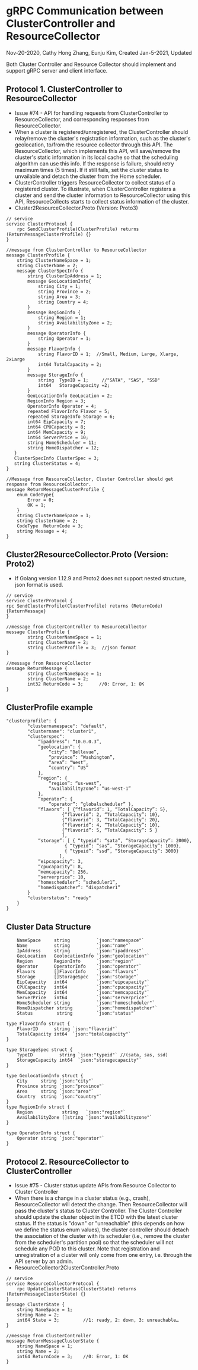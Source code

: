 # gRPC Communication between ClusterController and ResourceCollector 

Nov-20-2020, Cathy Hong Zhang, Eunju Kim, Created
Jan-5-2021, Updated

Both Cluster Controller and Resource Collector should implement and support gRPC server and client interface. 

## Protocol 1. ClusterController to ResourceCollector  
- Issue #74 - API for handling requests from ClusterController to ResourceCollector, and corresponding responses from ResourceCollector.
- When a cluster is registered/unregistered, the ClusterController should relay/remove the cluster's registration information, such as the cluster's geolocation, to/from the resource collector through this API. The ResourceCollector, which implements this API, will save/remove the cluster's static information in its local cache so that the scheduling algorithm can use this info. If the response is failure, should retry maximum times (5 times). If it still fails, set the cluster status to unvailable and detach the cluster from the Home scheduler. 
- ClusterController triggers ResourceCollector to collect status of a registered cluster. To illustrate, when ClusterController registers a cluster and send the cluster information to ResourceCollector using this API,  ResourceCollects starts to collect status information of the cluster.
- Cluster2ResourceCollector.Proto (Version: Proto3)
~~~~~~~~~~~~~~~~~~~~~~~~~~~~~~~~~~~~~~~~~~~~~~~~~~~~~~~~~~~~~~~~~~~~~~~~~~~~~~~~
// service
service ClusterProtocol { 
    rpc SendClusterProfile(ClusterProfile) returns (ReturnMessageClusterProfile) {}
}

//message from ClusterController to ResourceCollector
message ClusterProfile {
    string ClusterNameSpace = 1;
    string ClusterName = 2;
    message ClusterSpecInfo {
        string ClusterIpAddress = 1;
        message GeoLocationInfo{
            string City = 1;
            string Province = 2;
            string Area = 3;
            string Country = 4;             
        }
        message RegionInfo {
            string Region = 1;
            string AvailabilityZone = 2; 
        }
        message OperatorInfo {
            string Operator = 1;
        }
        message FlavorInfo {
            string FlavorID = 1;  //Small, Medium, Large, Xlarge, 2xLarge 
            int64 TotalCapacity = 2;
        }
        message StorageInfo {
            string  TypeID = 1;     //"SATA", "SAS", "SSD"
            int64   StorageCapacity =2;
        }
        GeoLocationInfo GeoLocation = 2;
        RegionInfo Region = 3;
        OperatorInfo Operator = 4;
        repeated FlavorInfo Flavor = 5;
        repeated StorageInfo Storage = 6;
        int64 EipCapacity = 7;  
        int64 CPUCapacity = 8;  
        int64 MemCapacity = 9;   
        int64 ServerPrice = 10;    
        string HomeScheduler = 11;
        string HomeDispatcher = 12;
   }
   ClusterSpecInfo ClusterSpec = 3;
   string ClusterStatus = 4;
}

//Message from ResourceCollector, Cluster Controller should get response from ResourceCollector.
message ReturnMessageClusterProfile {
    enum CodeType{
        Error = 0;
        OK = 1;
    }               
    string ClusterNameSpace = 1;
    string ClusterName = 2;
    CodeType  ReturnCode = 3;
    string Message = 4;
}
~~~~~~~~~~~~~~~~~~~~~~~~~~~~~~~~~~~~~~~~~~~~~~~~~~~~~~~~~~~~~~~~~~~~~~~~~~~~~~~~

## Cluster2ResourceCollector.Proto (Version: Proto2)
-	If Golang version 1.12.9 and Proto2 does not support nested structure, json format is used.
~~~~~~~~~~~~~~~~~~~~~~~~~~~~~~~~~~~~~~~~~~~~~~~~~~~~~~~~~~~~~~~~~~~~~~~~~~~~~~~~
// service
service ClusterProtocol { 
rpc SendClusterProfile(ClusterProfile) returns (ReturnCode) {ReturnMessage}
}

//message from ClusterController to ResourceCollector
message ClusterProfile {
        string ClusterNameSpace = 1;
        string ClusterName = 2;
        string ClusterProfile = 3;	//json format 
}

//message from ResourceCollector
message ReturnMessage {
        string ClusterNameSpace = 1;
        string ClusterName = 2;
        int32 ReturnCode = 3;	   //0: Error, 1: OK 
}
~~~~~~~~~~~~~~~~~~~~~~~~~~~~~~~~~~~~~~~~~~~~~~~~~~~~~~~~~~~~~~~~~~~~~~~~~~~~~~~~

## ClusterProfile example
~~~~~~~~~~~~~~~~~~~~~~~~~~~~~~~~~~~~~~~~~~~~~~~~~~~~~~~~~~~~~~~~~~~~~~~~~~~~~~~~
"clusterprofile": { 
        "clusternamespace": "default",
        "clustername": "cluster1",
        "clusterspec": 
            “ipaddress”: “10.0.0.3”, 
            “geolocation”: { 
                “city”: “Bellevue”, 
                “province”: “Washington”, 
                “area”: “West”, 
                “country”: “US”
            }, 
            “region”: { 
                “region”: “us-west”,
                “availabilityzone”: “us-west-1” 
            }, 
            “operator”: { 
                “operator”: “globalscheduler” }, 
            “flavors”: [ {“flavorid”: 1, “TotalCapacity”: 5}, 
                     {“flavorid”: 2, “TotalCapacity”: 10}, 
                     {“flavorid”: 3, “TotalCapacity”: 20}, 
                     {“flavorid”: 4, “TotalCapacity”: 10}, 
                     {“flavorid”: 5, “TotalCapacity”: 5 }
                     ], 
            “storage”: [ { “typeid”: “sata”, “StorageCapacity”: 2000}, 
                      { “typeid”: “sas”, “StorageCapacity”: 1000}, 
                      { “typeid”: “ssd”, “StorageCapacity”: 3000}
                    ], 
            “eipcapacity”: 3, 
            “cpucapacity”: 8, 
            “memcapacity”: 256, 
            “serverprice”: 10, 
            “homescheduler”: “scheduler1”,
            “homedispatcher”: “dispatcher1” 
        }
        "clusterstatus": "ready"   
    } 
} 
~~~~~~~~~~~~~~~~~~~~~~~~~~~~~~~~~~~~~~~~~~~~~~~~~~~~~~~~~~~~~~~~~~~~~~~~~~~~~~~~

## Cluster Data Structure
~~~~~~~~~~~~~~~~~~~~~~~~~~~~~~~~~~~~~~~~~~~~~~~~~~~~~~~~~~~~~~~~~~~~~~~~~~~~~~~~
    NameSpace     string          `json:"namespace"`
    Name          string          `json:"name"`
    IpAddress     string          `json:"ipaddress"`
    GeoLocation   GeolocationInfo `json:"geolocation"`
    Region        RegionInfo      `json:"region"`
    Operator      OperatorInfo    `json:"operator"`
    Flavors       []FlavorInfo    `json:"flavors"`
    Storage       []StorageSpec   `json:"storage"`
    EipCapacity   int64           `json:"eipcapacity"`
    CPUCapacity   int64           `json:"cpucapacity"`
    MemCapacity   int64           `json:"memcapacity"`
    ServerPrice   int64           `json:"serverprice"`
    HomeScheduler string          `json:"homescheduler"`
    HomeDispatcher string         `json:"homedispatcher"`
    Status         string         `json:"status"`

type FlavorInfo struct {
    FlavorID      string `json:"flavorid"`
    TotalCapacity int64  `json:"totalcapacity"`
}

type StorageSpec struct {
    TypeID          string `json:"typeid"` //(sata, sas, ssd)
    StorageCapacity int64  `json:"storagecapacity"`
}

type GeolocationInfo struct {
    City     string `json:"city"`
    Province string `json:"province"`
    Area     string `json:"area"`
    Country  string `json:"country"`
}
type RegionInfo struct {
    Region           string   `json:"region"`
    AvailabilityZone []string `json:"availabilityzone"`
}

type OperatorInfo struct {
    Operator string `json:"operator"`
}
~~~~~~~~~~~~~~~~~~~~~~~~~~~~~~~~~~~~~~~~~~~~~~~~~~~~~~~~~~~~~~~~~~~~~~~~~~~~~~~~

## Protocol 2. ResourceCollector to ClusterController 
- Issue #75 - Cluster status update APIs from Resource Collector to Cluster Controller
- When there is a change in a cluster status (e.g., crash), ResourceCollector will detect the change. Then ResourceCollector will pass the cluster's status to Cluster Controller. The Cluster Controller should update the cluster object in the ETCD with the latest cluster status. If the status is "down" or "unreachable" (this depends on how we define the status enum values), the cluster controller should detach the association of the cluster with its scheduler (i.e., remove the cluster from the scheduler's partition pool) so that the scheduler will not schedule any POD to this cluster. Note that registration and unregistration of a cluster will only come from one entry, i.e. through the API server by an admin.
- ResourceCollector2ClusterController.Proto 
~~~~~~~~~~~~~~~~~~~~~~~~~~~~~~~~~~~~~~~~~~~~~~~~~~~~~~~~~~~~~~~~~~~~~~~~~~~~~~~~
// service
service ResourceCollectorProtocol { 
    rpc UpdateClusterStatus(ClusterState) returns (ReturnMessageClusterState) {}  
}                                                                                               
message ClusterState {
    string NameSpace = 1;  
    string Name = 2;
    int64 State = 3; 	     //1: ready, 2: down, 3: unreachable…
}

//message from ClusterController
message ReturnMessageClusterState {
    string NameSpace = 1;  
    string Name = 2;
    int64 ReturnCode = 3;	 //0: Error, 1: OK 
}
~~~~~~~~~~~~~~~~~~~~~~~~~~~~~~~~~~~~~~~~~~~~~~~~~~~~~~~~~~~~~~~~~~~~~~~~~~~~~~~~

